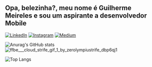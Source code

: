 ## Opa, belezinha?, meu nome é Guilherme Meireles e sou um aspirante a desenvolvedor Mobile 

[![LinkedIn](https://img.shields.io/badge/LinkedIn-0077B5?style=for-the-badge&logo=linkedin&logoColor=white)](https://www.linkedin.com/in/gui-meireles)
[![Instagram](https://img.shields.io/badge/Instagram-E4405F?style=for-the-badge&logo=instagram&logoColor=white)](https://www.instagram.com/me1rel3s/)
[![Medium](https://img.shields.io/badge/Medium-12100E?style=for-the-badge&logo=medium&logoColor=white)](https://medium.com/@batistaguilherme681)

![Anurag's GitHub stats](https://github-readme-stats.vercel.app/api?username=seuhokage&show_icons=true&theme=light) ![ffbe___cloud_strife_gif_1_by_zerolympiustrife_dbp6qj1](https://github.com/SeuHokage/SeuHokage/assets/54119888/8eceafab-388b-4cab-a31c-95a4b03fa293)


![Top Langs](https://github-readme-stats.vercel.app/api/top-langs/?username=seuhokage&layout=compact)  
